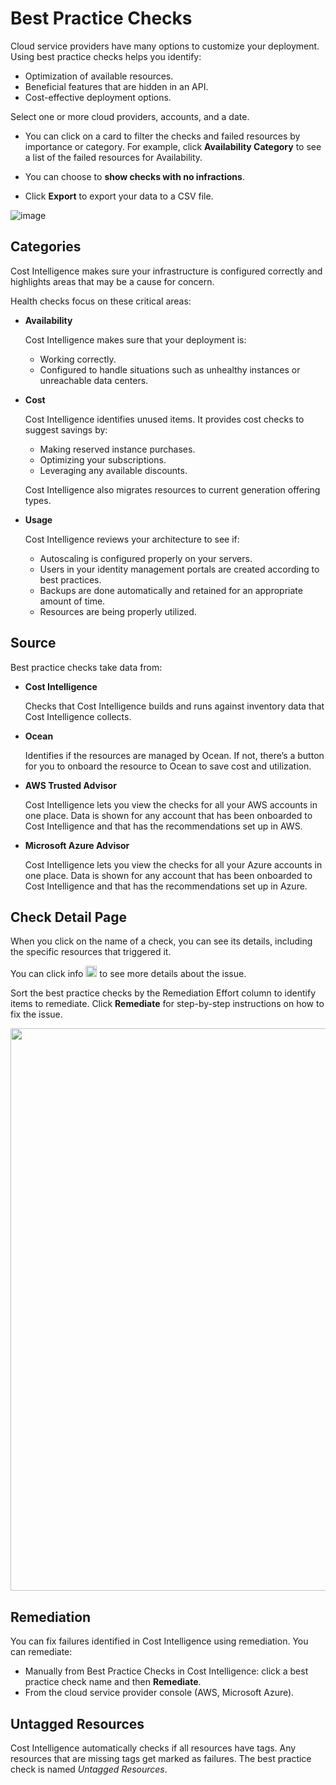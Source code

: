 # Best Practice Checks  

Cloud service providers have many options to customize your deployment. Using best practice checks helps you identify:
* Optimization of available resources.
* Beneficial features that are hidden in an API.
* Cost-effective deployment options.

Select one or more cloud providers, accounts, and a date.

* You can click on a card to filter the checks and failed resources by importance or category. For example, click **Availability Category** to see a list of the failed resources for Availability.

* You can choose to **show checks with no infractions**. 

* Click **Export** to export your data to a CSV file.

![image](https://github.com/user-attachments/assets/e8d73f06-7fc8-4e45-93bd-165cbe16447a)

## Categories

Cost Intelligence makes sure your infrastructure is configured correctly and highlights areas that may be a cause for concern.

Health checks focus on these critical areas:

* **Availability**

  Cost Intelligence makes sure that your deployment is:
   * Working correctly.
   * Configured to handle situations such as unhealthy instances or unreachable data centers.
* **Cost**

  Cost Intelligence identifies unused items. It provides cost checks to suggest savings by:
   * Making reserved instance purchases.
   * Optimizing your subscriptions.
   * Leveraging any available discounts.

  Cost Intelligence also migrates resources to current generation offering types.

* **Usage**

  Cost Intelligence reviews your architecture to see if:
   * Autoscaling is configured properly on your servers.
   * Users in your identity management portals are created according to best practices.
   * Backups are done automatically and retained for an appropriate amount of time.
   * Resources are being properly utilized.

## Source

Best practice checks take data from:

* **Cost Intelligence**

   Checks that Cost Intelligence builds and runs against inventory data that Cost Intelligence collects.

* **Ocean**

   Identifies if the resources are managed by Ocean. If not, there’s a button for you to onboard the resource to Ocean to save cost and utilization.

* **AWS Trusted Advisor**

  Cost Intelligence lets you view the checks for all your AWS accounts in one place. Data is shown for any account that has been onboarded to Cost Intelligence and that has the recommendations set up in AWS.

* **Microsoft Azure Advisor**

   Cost Intelligence lets you view the checks for all your Azure accounts in one place. Data is shown for any account that has been onboarded to Cost Intelligence and that has the recommendations set up in Azure.


## Check Detail Page

When you click on the name of a check, you can see its details, including the specific resources that triggered it.

You can click info <img height="18" src="https://github.com/user-attachments/assets/534c7442-32fe-48c1-996b-d54d9f956281"> to see more details about the issue.

Sort the best practice checks by the Remediation Effort column to identify items to remediate. Click **Remediate** for step-by-step instructions on how to fix the issue.

<img width=900 src="https://github.com/user-attachments/assets/c92f82ad-ed25-4c80-8f40-d9a9e6cdf4a7">



## Remediation

You can fix failures identified in Cost Intelligence using remediation. You can remediate:

* Manually from Best Practice Checks in Cost Intelligence: click a best practice check name and then **Remediate**.
* From the cloud service provider console (AWS, Microsoft Azure).

## Untagged Resources

Cost Intelligence automatically checks if all resources have tags. Any resources that are missing tags get marked as failures. The best practice check is named <i>Untagged Resources</i>.
